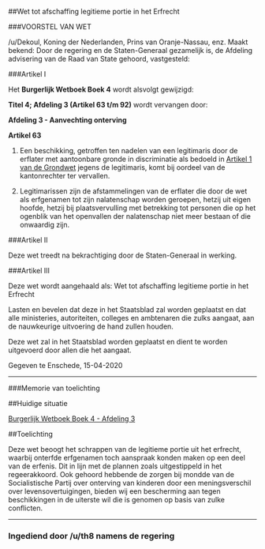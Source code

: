 ##Wet tot afschaffing legitieme portie in het Erfrecht 
 
###VOORSTEL VAN WET

/u/Dekoul, Koning der Nederlanden, Prins van Oranje-Nassau, enz. Maakt bekend: Door de regering en de Staten-Generaal gezamelijk is, de Afdeling advisering van de Raad van State gehoord, vastgesteld:


###Artikel I

Het **Burgerlijk Wetboek Boek 4** wordt alsvolgt gewijzigd:

**Titel 4; Afdeling 3 (Artikel 63 t/m 92)** wordt vervangen door:

**Afdeling 3 - Aanvechting onterving**

**Artikel 63**

1. Een beschikking, getroffen ten nadelen van een legitimaris door de erflater met aantoonbare gronde in discriminatie als bedoeld in [Artikel 1 van de Grondwet](https://wetten.overheid.nl/jci1.3:c:BWBR0001840&hoofdstuk=1&artikel=1&z=2018-12-21&g=2018-12-21) jegens de legitimaris, komt bij oordeel van de kantonrechter ter vervallen.

2. Legitimarissen zijn de afstammelingen van de erflater die door de wet als erfgenamen tot zijn nalatenschap worden geroepen, hetzij uit eigen hoofde, hetzij bij plaatsvervulling met betrekking tot personen die op het ogenblik van het openvallen der nalatenschap niet meer bestaan of die onwaardig zijn.

###Artikel II

Deze wet treedt na bekrachtiging door de Staten-Generaal in werking.

###Artikel III

Deze wet wordt aangehaald als: Wet tot afschaffing legitieme portie in het Erfrecht

Lasten en bevelen dat deze in het Staatsblad zal worden geplaatst en dat alle ministeries, autoriteiten, colleges en ambtenaren die zulks aangaat, aan de nauwkeurige uitvoering de hand zullen houden.

Deze wet zal in het Staatsblad worden geplaatst en dient te worden uitgevoerd door allen die het aangaat.

Gegeven te Enschede, 15-04-2020

---

###Memorie van toelichting

##Huidige situatie

[Burgerlijk Wetboek Boek 4 - Afdeling 3](https://wetten.overheid.nl/jci1.3:c:BWBR0002761&boek=4&titeldeel=4&afdeling=3&z=2018-09-19&g=2018-09-19)

##Toelichting

Deze wet beoogt het schrappen van de legitieme portie uit het erfrecht, waarbij onterfde erfgenamen toch aanspraak konden maken op een deel van de erfenis. Dit in lijn met de plannen zoals uitgestippeld in het regeerakkoord. Ook gehoord hebbende de zorgen bij mondde van de Socialistische Partij over onterving van kinderen door een meningsverschil over levensovertuigingen, bieden wij een bescherming aan tegen beschikkingen in de uiterste wil die is genomen op basis van zulke conflicten.


---

### Ingediend door /u/th8 namens de regering

